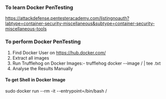 ### To learn Docker PenTesting
https://attackdefense.pentesteracademy.com/listingnoauth?labtype=container-security-miscellaneous&subtype=container-security-miscellaneous-tools


### To perform Docker PenTesting
1. Find Docker User on https://hub.docker.com/
2. Extract all images
3. Run Trufflehog on Docker Images:- trufflehog docker --image <user>/<image> | tee <image>.txt
4. Analyse the Results Manually

#### To get Shell in Docker Image
sudo docker run --rm -it --entrypoint=/bin/bash <user>/<image>
